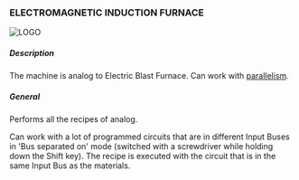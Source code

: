 ### ELECTROMAGNETIC INDUCTION FURNACE

![LOGO](https://cdn.discordapp.com/attachments/916393114166525974/916393262401601536/EIF.png)

##### Description

The machine is analog to Electric Blast Furnace. Can work with [parallelism](/mechanics#parallelism).

##### General

Performs all the recipes of analog.

Can work with a lot of programmed circuits that are in different Input Buses in 'Bus separated on' mode (switched with a screwdriver while holding down the Shift key). The recipe is executed with the circuit that is in the same Input Bus as the materials.

